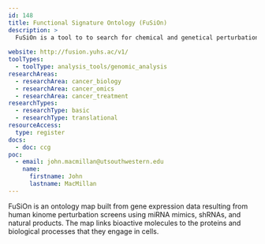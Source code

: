 ```yaml
---
id: 148
title: Functional Signature Ontology (FuSiOn)
description: >
  FuSiOn is a tool to to search for chemical and genetical perturbations that behave functionally similarly to a target gene of interest. 
  
website: http://fusion.yuhs.ac/v1/
toolTypes:
  - toolType: analysis_tools/genomic_analysis
researchAreas:
  - researchArea: cancer_biology
  - researchArea: cancer_omics
  - researchArea: cancer_treatment
researchTypes:
  - researchType: basic
  - researchType: translational
resourceAccess:
  type: register
docs:
  - doc: ccg
poc:
  - email: john.macmillan@utsouthwestern.edu
    name:
      firstname: John
      lastname: MacMillan
---
```

FuSiOn is an ontology map built from gene expression data resulting from human kinome perturbation screens using miRNA mimics, shRNAs, and natural products. The map links  bioactive molecules to the proteins and biological processes that they engage in cells.
